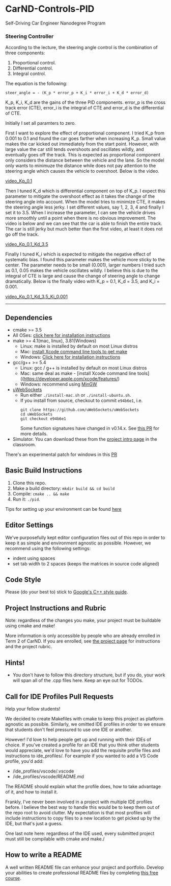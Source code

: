 # CarND-Controls-PID
Self-Driving Car Engineer Nanodegree Program

### Steering Controller
According to the lecture, the steering angle control is the combination of three components:
1. Proportional control.
2. Differential control.
3. Integral control.

The equation is the following:
```apple js
steer_angle = - (K_p * error_p + K_i * error_i + K_d * error_d)  
```
K_p, K_i, K_d are the gains of the three PID components. error_p is the cross track error (CTE), error_i is the integral of CTE and error_d is the differential of CTE.

Initially I set all paramters to zero.

First I want to explore the effect of proportional component. I tried K_p from 0.001 to 0.1 and found the car goes farther when increasing K_p. Small value makes the car kicked out immediately from the start point. However, with large value the car still tends overshoots and oscillates wildly, and eventually goes off the track. This is expected as proportional component only considers the distance between the vehicle and the lane. So the model only wants to minimuze the distance while does not pay attention to the steering angle which causes the vehicle to overshoot.  Below is the video.

[video_Kp_0.1](https://youtu.be/45bhJCl2FWQ)

Then I tuned K_d which is differential component on top of K_p. I expect this parameter to mitigate the overshoot effect as it takes the change of the steering angle into account. When the model tries to minimize CTE, it makes the steering angle less jerky. I set different values, say 1, 2, 3, 4 and finally I set it to 3.5. When I increase the parameter, I can see the vehicle drives more smoothly until a point when there is no obvious improvement. The video is below and we can see that the car is able to finish the entire track. The car is still jerky but much better than the first video, at least it does not go off the track.

[video_Kp_0.1_Kd_3.5](https://youtu.be/sfPnYObjziY)

Finally I tuned K_i which is expected to mitigate the negative effect of systematic bias. I found this parameter makes the vehicle more sticky to the center. The parameter needs to be small (0.001), larger numbers I tried such as 0.1, 0.05 makes the vehicle oscillates wildly. I believe this is due to the integral of CTE is large and cause the change of steering angle to change dramatically. 
Below is the finally video with K_p = 0.1, K_d = 3.5, and K_i = 0.001.

[video_Kp_0.1_Kd_3.5_Ki_0.001](https://youtu.be/7dYpydXCvk8)

---

## Dependencies

* cmake >= 3.5
 * All OSes: [click here for installation instructions](https://cmake.org/install/)
* make >= 4.1(mac, linux), 3.81(Windows)
  * Linux: make is installed by default on most Linux distros
  * Mac: [install Xcode command line tools to get make](https://developer.apple.com/xcode/features/)
  * Windows: [Click here for installation instructions](http://gnuwin32.sourceforge.net/packages/make.htm)
* gcc/g++ >= 5.4
  * Linux: gcc / g++ is installed by default on most Linux distros
  * Mac: same deal as make - [install Xcode command line tools]((https://developer.apple.com/xcode/features/)
  * Windows: recommend using [MinGW](http://www.mingw.org/)
* [uWebSockets](https://github.com/uWebSockets/uWebSockets)
  * Run either `./install-mac.sh` or `./install-ubuntu.sh`.
  * If you install from source, checkout to commit `e94b6e1`, i.e.
    ```
    git clone https://github.com/uWebSockets/uWebSockets 
    cd uWebSockets
    git checkout e94b6e1
    ```
    Some function signatures have changed in v0.14.x. See [this PR](https://github.com/udacity/CarND-MPC-Project/pull/3) for more details.
* Simulator. You can download these from the [project intro page](https://github.com/udacity/self-driving-car-sim/releases) in the classroom.

There's an experimental patch for windows in this [PR](https://github.com/udacity/CarND-PID-Control-Project/pull/3)

## Basic Build Instructions

1. Clone this repo.
2. Make a build directory: `mkdir build && cd build`
3. Compile: `cmake .. && make`
4. Run it: `./pid`. 

Tips for setting up your environment can be found [here](https://classroom.udacity.com/nanodegrees/nd013/parts/40f38239-66b6-46ec-ae68-03afd8a601c8/modules/0949fca6-b379-42af-a919-ee50aa304e6a/lessons/f758c44c-5e40-4e01-93b5-1a82aa4e044f/concepts/23d376c7-0195-4276-bdf0-e02f1f3c665d)

## Editor Settings

We've purposefully kept editor configuration files out of this repo in order to
keep it as simple and environment agnostic as possible. However, we recommend
using the following settings:

* indent using spaces
* set tab width to 2 spaces (keeps the matrices in source code aligned)

## Code Style

Please (do your best to) stick to [Google's C++ style guide](https://google.github.io/styleguide/cppguide.html).

## Project Instructions and Rubric

Note: regardless of the changes you make, your project must be buildable using
cmake and make!

More information is only accessible by people who are already enrolled in Term 2
of CarND. If you are enrolled, see [the project page](https://classroom.udacity.com/nanodegrees/nd013/parts/40f38239-66b6-46ec-ae68-03afd8a601c8/modules/f1820894-8322-4bb3-81aa-b26b3c6dcbaf/lessons/e8235395-22dd-4b87-88e0-d108c5e5bbf4/concepts/6a4d8d42-6a04-4aa6-b284-1697c0fd6562)
for instructions and the project rubric.

## Hints!

* You don't have to follow this directory structure, but if you do, your work
  will span all of the .cpp files here. Keep an eye out for TODOs.

## Call for IDE Profiles Pull Requests

Help your fellow students!

We decided to create Makefiles with cmake to keep this project as platform
agnostic as possible. Similarly, we omitted IDE profiles in order to we ensure
that students don't feel pressured to use one IDE or another.

However! I'd love to help people get up and running with their IDEs of choice.
If you've created a profile for an IDE that you think other students would
appreciate, we'd love to have you add the requisite profile files and
instructions to ide_profiles/. For example if you wanted to add a VS Code
profile, you'd add:

* /ide_profiles/vscode/.vscode
* /ide_profiles/vscode/README.md

The README should explain what the profile does, how to take advantage of it,
and how to install it.

Frankly, I've never been involved in a project with multiple IDE profiles
before. I believe the best way to handle this would be to keep them out of the
repo root to avoid clutter. My expectation is that most profiles will include
instructions to copy files to a new location to get picked up by the IDE, but
that's just a guess.

One last note here: regardless of the IDE used, every submitted project must
still be compilable with cmake and make./

## How to write a README
A well written README file can enhance your project and portfolio.  Develop your abilities to create professional README files by completing [this free course](https://www.udacity.com/course/writing-readmes--ud777).

